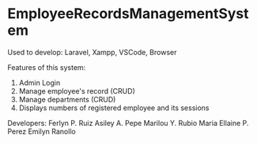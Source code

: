 # EmployeeRecordsManagementSystem

Used to develop: Laravel, Xampp, VSCode, Browser

Features of this system:
1. Admin Login
2. Manage employee's record (CRUD)
3. Manage departments (CRUD)
4. Displays numbers of registered employee and its sessions

Developers:
Ferlyn P. Ruiz
Asiley A. Pepe
Marilou Y. Rubio
Maria Ellaine P. Perez
Emilyn Ranollo

